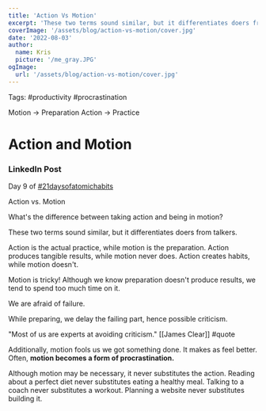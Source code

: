 ```yaml
---
title: 'Action Vs Motion'
excerpt: 'These two terms sound similar, but it differentiates doers from talkers.'
coverImage: '/assets/blog/action-vs-motion/cover.jpg'
date: '2022-08-03'
author:
  name: Kris
  picture: '/me_gray.JPG'
ogImage:
  url: '/assets/blog/action-vs-motion/cover.jpg'
---
```


Tags: #productivity #procrastination

Motion -> Preparation
Action -> Practice

# Action and Motion


### LinkedIn Post
Day 9 of [#21daysofatomichabits](https://www.linkedin.com/feed/hashtag/?keywords=%2321daysofatomichabits) 

Action vs. Motion 

What's the difference between taking action and being in motion? 

These two terms sound similar, but it differentiates doers from talkers.

Action is the actual practice, while motion is the preparation. 
Action produces tangible results, while motion never does. 
Action creates habits, while motion doesn't. 

Motion is tricky! Although we know preparation doesn't produce results, we tend to spend too much time on it. 

We are afraid of failure. 

While preparing, we delay the failing part, hence possible criticism. 

"Most of us are experts at avoiding criticism." [[James Clear]] #quote

Additionally, motion fools us we got something done. It makes as feel better. 
Often, **motion becomes a form of procrastination.** 

Although motion may be necessary, it never substitutes the action. 
Reading about a perfect diet never substitutes eating a healthy meal. 
Talking to a coach never substitutes a workout. 
Planning a website never substitutes building it.

